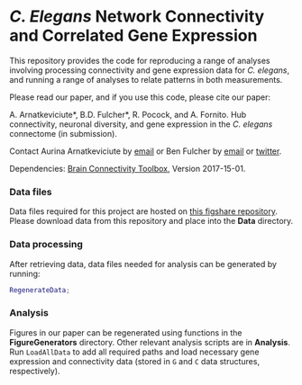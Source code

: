 # _C. Elegans_ Network Connectivity and Correlated Gene Expression

This repository provides the code for reproducing a range of analyses involving processing connectivity and gene expression data for *C. elegans*, and running a range of analyses to relate patterns in both measurements.

Please read our paper, and if you use this code, please cite our paper:

A. Arnatkeviciute\*, B.D. Fulcher\*, R. Pocock, and A. Fornito. Hub connectivity, neuronal diversity, and gene expression in the _C. elegans_ connectome (in submission).

Contact Aurina Arnatkeviciute by [email](mailto:aurina.arnatkeviciute@monash.edu) or Ben Fulcher by [email](mailto:ben.d.fulcher@gmail.com) or [twitter](https://twitter.com/bendfulcher).

Dependencies:
[Brain Connectivity Toolbox](https://sites.google.com/site/bctnet/), Version 2017-15-01.

### Data files
Data files required for this project are hosted on [this figshare repository](https://figshare.com/s/797199619fbabdab8c86).
Please download data from this repository and place into the **Data** directory.

### Data processing
After retrieving data, data files needed for analysis can be generated by running:
```matlab
RegenerateData;
```

### Analysis
Figures in our paper can be regenerated using functions in the **FigureGenerators** directory.
Other relevant analysis scripts are in **Analysis**.
Run `LoadAllData` to add all required paths and load necessary gene expression and connectivity data (stored in `G` and `C` data structures, respectively).
